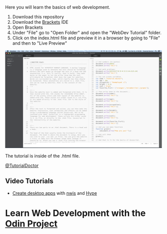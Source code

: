 Here you will learn the basics of web development. 

1. Download this repository
2. Download the [Brackets](http://brackets.io) IDE
3. Open Brackets
4. Under "File" go to "Open Folder" and open the "WebDev Tutorial" folder.
5. Click on the index.html file and preview it in a browser by going to "File" and then to "Live Preview"


![](web_development_basics/screenshot.png)



The tutorial is inside of the .html file.

[@TutorialDoctor](https://twitter.com/TutorialDoctor)

## Video Tutorials

- [Create desktop apps](https://www.youtube.com/watch?v=GUuWowRP5-Q&feature=youtu.be) with [nwjs](http://nwjs.io) and [Hype](http://tumult.com)

# Learn Web Development with the [Odin Project](http://www.theodinproject.com/home)
